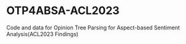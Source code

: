 # OTP4ABSA-ACL2023
Code and data for Opinion Tree Parsing for Aspect-based Sentiment Analysis(ACL2023 Findings)
